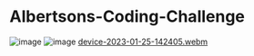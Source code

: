 # Albertsons-Coding-Challenge
![image](https://user-images.githubusercontent.com/17675225/214666063-85ab886b-35ce-4d7f-97a2-5a97a6c658ca.png)
![image](https://user-images.githubusercontent.com/17675225/214666133-d5ffc162-ca46-4e67-a954-cc704aff8c6b.png)
[device-2023-01-25-142405.webm](https://user-images.githubusercontent.com/17675225/214666542-ff10ac08-59d8-4c9b-bc0d-a998e49824c4.webm)
